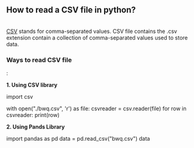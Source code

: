 <h2> How to read a CSV file in python?</h2> <br />
<a href="https://simpledefinitions.com/abbreviation/csv/">CSV</a> stands for comma-separated values. CSV file contains the .csv extension contain a collection of comma-separated values used to store data.

<h3>Ways to read CSV file</h3>:

<b>1. Using CSV library</b>

<p>import csv

with open("./bwq.csv", 'r') as file:
  csvreader = csv.reader(file)
  for row in csvreader:
    print(row)</p>

<b>2. Using Pands Library</b>

import pandas as pd
data = pd.read_csv("bwq.csv")
data
